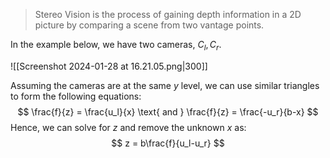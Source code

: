 > Stereo Vision is the process of gaining depth information in a 2D picture by comparing a scene from two vantage points.

In the example below, we have two cameras, $C_l,C_r$. 

![[Screenshot 2024-01-28 at 16.21.05.png|300]]

Assuming the cameras are at the same $y$ level, we can use similar triangles to form the following equations:
$$
\frac{f}{z} = \frac{u_l}{x} \text{ and } \frac{f}{z} = \frac{-u_r}{b-x}
$$
Hence, we can solve for $z$ and remove the unknown $x$ as:
$$
z = b\frac{f}{u_l-u_r}
$$
